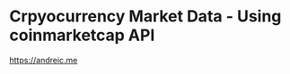 
Crpyocurrency Market Data - Using coinmarketcap API
====================================================
https://andreic.me
